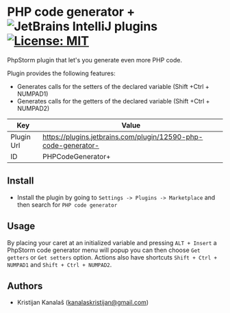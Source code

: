 # PHP code generator + ![JetBrains IntelliJ plugins](https://img.shields.io/jetbrains/plugin/d/12590-php-code-generator-.svg)  [![License: MIT](https://img.shields.io/badge/License-MIT-yellow.svg)](https://opensource.org/licenses/MIT)

PhpStorm plugin that let's you generate even more PHP code.

Plugin provides the following features:
- Generates calls for the setters of the declared variable (Shift +Ctrl + NUMPAD1)
- Generates calls for the getters of the declared variable (Shift +Ctrl + NUMPAD2)

Key                  | Value
-------------------- | --------------------
Plugin Url           | https://plugins.jetbrains.com/plugin/12590-php-code-generator-
ID                   | PHPCodeGenerator+

## Install
- Install the plugin by going to `Settings -> Plugins -> Marketplace` and then search for `PHP code generator`

## Usage

By placing your caret at an initialized variable and pressing `ALT + Insert` a PhpStorm code generator
menu will popup you can then choose `Get getters` or `Get setters` option.
Actions also have shortcuts `Shift + Ctrl + NUMPAD1` and `Shift + Ctrl + NUMPAD2`.

## Authors
- Kristijan Kanalaš (kanalaskristijan@gmail.com)
